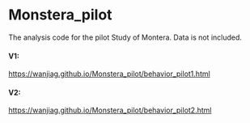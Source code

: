 # Monstera_pilot

The analysis code for the pilot Study of Montera. Data is not included.

#### V1:
https://wanjiag.github.io/Monstera_pilot/behavior_pilot1.html

#### V2:
https://wanjiag.github.io/Monstera_pilot/behavior_pilot2.html
